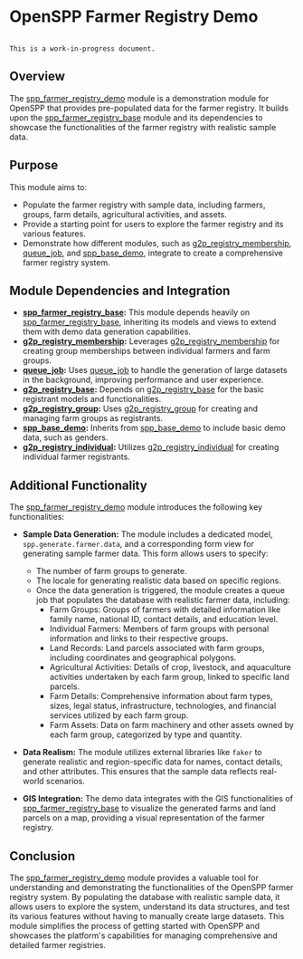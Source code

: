 # OpenSPP Farmer Registry Demo

```{warning}

This is a work-in-progress document.
```

## Overview

The [spp_farmer_registry_demo](spp_farmer_registry_demo) module is a demonstration module for OpenSPP that provides pre-populated data for the farmer registry. It builds upon the [spp_farmer_registry_base](spp_farmer_registry_base) module and its dependencies to showcase the functionalities of the farmer registry with realistic sample data.

## Purpose

This module aims to:

* Populate the farmer registry with sample data, including farmers, groups, farm details, agricultural activities, and assets.
* Provide a starting point for users to explore the farmer registry and its various features.
* Demonstrate how different modules, such as [g2p_registry_membership](g2p_registry_membership), [queue_job](queue_job), and [spp_base_demo](spp_base_demo), integrate to create a comprehensive farmer registry system.

## Module Dependencies and Integration

* **[spp_farmer_registry_base](spp_farmer_registry_base):** This module depends heavily on [spp_farmer_registry_base](spp_farmer_registry_base), inheriting its models and views to extend them with demo data generation capabilities.
* **[g2p_registry_membership](g2p_registry_membership):** Leverages [g2p_registry_membership](g2p_registry_membership) for creating group memberships between individual farmers and farm groups.
* **[queue_job](queue_job):** Uses [queue_job](queue_job) to handle the generation of large datasets in the background, improving performance and user experience.
* **[g2p_registry_base](g2p_registry_base):** Depends on [g2p_registry_base](g2p_registry_base) for the basic registrant models and functionalities.
* **[g2p_registry_group](g2p_registry_group):** Uses [g2p_registry_group](g2p_registry_group) for creating and managing farm groups as registrants.
* **[spp_base_demo](spp_base_demo):** Inherits from [spp_base_demo](spp_base_demo) to include basic demo data, such as genders.
* **[g2p_registry_individual](g2p_registry_individual):** Utilizes [g2p_registry_individual](g2p_registry_individual) for creating individual farmer registrants.

## Additional Functionality

The [spp_farmer_registry_demo](spp_farmer_registry_demo) module introduces the following key functionalities:

* **Sample Data Generation:** The module includes a dedicated model, `spp.generate.farmer.data`, and a corresponding form view for generating sample farmer data. This form allows users to specify:
    * The number of farm groups to generate.
    * The locale for generating realistic data based on specific regions.
    * Once the data generation is triggered, the module creates a queue job that populates the database with realistic farmer data, including:
        * Farm Groups: Groups of farmers with detailed information like family name, national ID, contact details, and education level.
        * Individual Farmers: Members of farm groups with personal information and links to their respective groups.
        * Land Records: Land parcels associated with farm groups, including coordinates and geographical polygons.
        * Agricultural Activities: Details of crop, livestock, and aquaculture activities undertaken by each farm group, linked to specific land parcels.
        * Farm Details: Comprehensive information about farm types, sizes, legal status, infrastructure, technologies, and financial services utilized by each farm group.
        * Farm Assets: Data on farm machinery and other assets owned by each farm group, categorized by type and quantity.

* **Data Realism:**  The module utilizes external libraries like `faker` to generate realistic and region-specific data for names, contact details, and other attributes. This ensures that the sample data reflects real-world scenarios.
* **GIS Integration:** The demo data integrates with the GIS functionalities of [spp_farmer_registry_base](spp_farmer_registry_base) to visualize the generated farms and land parcels on a map, providing a visual representation of the farmer registry.

## Conclusion

The [spp_farmer_registry_demo](spp_farmer_registry_demo) module provides a valuable tool for understanding and demonstrating the functionalities of the OpenSPP farmer registry system. By populating the database with realistic sample data, it allows users to explore the system, understand its data structures, and test its various features without having to manually create large datasets. This module simplifies the process of getting started with OpenSPP and showcases the platform's capabilities for managing comprehensive and detailed farmer registries. 
